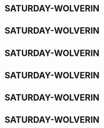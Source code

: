 # SATURDAY-WOLVERIN
# SATURDAY-WOLVERIN
# SATURDAY-WOLVERIN
# SATURDAY-WOLVERIN
# SATURDAY-WOLVERIN
# SATURDAY-WOLVERIN
